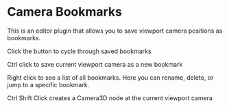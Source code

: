 # Camera Bookmarks
This is an editor plugin that allows you to save viewport camera positions as bookmarks.

Click the button to cycle through saved bookmarks

Ctrl click to save current viewport camera as a new bookmark

Right click to see a list of all bookmarks. Here you can rename, delete, or jump to a specific bookmark.

Ctrl Shift Click creates a Camera3D node at the current viewport camera 